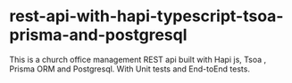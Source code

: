 # rest-api-with-hapi-typescript-tsoa-prisma-and-postgresql

This is a church office management REST api built with Hapi js, Tsoa , Prisma ORM and Postgresql. With Unit tests and End-toEnd tests.
